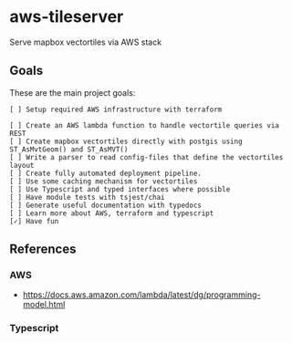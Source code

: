 # aws-tileserver
Serve mapbox vectortiles via AWS stack

## Goals

These are the main project goals: 

```
[ ] Setup required AWS infrastructure with terraform

[ ] Create an AWS lambda function to handle vectortile queries via REST
[ ] Create mapbox vectortiles directly with postgis using ST_AsMvtGeom() and ST_AsMVT()
[ ] Write a parser to read config-files that define the vectortiles layout
[ ] Create fully automated deployment pipeline.
[ ] Use some caching mechanism for vectortiles
[ ] Use Typescript and typed interfaces where possible
[ ] Have module tests with tsjest/chai
[ ] Generate useful documentation with typedocs
[ ] Learn more about AWS, terraform and typescript
[✓] Have fun
```

## References

### AWS

- https://docs.aws.amazon.com/lambda/latest/dg/programming-model.html

### Typescript